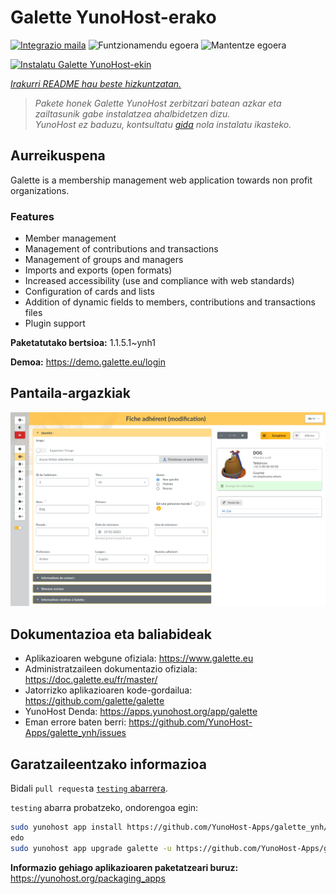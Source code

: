 <!--
Ohart ongi: README hau automatikoki sortu da <https://github.com/YunoHost/apps/tree/master/tools/readme_generator>ri esker
EZ editatu eskuz.
-->

# Galette YunoHost-erako

[![Integrazio maila](https://apps.yunohost.org/badge/integration/galette)](https://ci-apps.yunohost.org/ci/apps/galette/)
![Funtzionamendu egoera](https://apps.yunohost.org/badge/state/galette)
![Mantentze egoera](https://apps.yunohost.org/badge/maintained/galette)

[![Instalatu Galette YunoHost-ekin](https://install-app.yunohost.org/install-with-yunohost.svg)](https://install-app.yunohost.org/?app=galette)

*[Irakurri README hau beste hizkuntzatan.](./ALL_README.md)*

> *Pakete honek Galette YunoHost zerbitzari batean azkar eta zailtasunik gabe instalatzea ahalbidetzen dizu.*  
> *YunoHost ez baduzu, kontsultatu [gida](https://yunohost.org/install) nola instalatu ikasteko.*

## Aurreikuspena

Galette is a membership management web application towards non profit organizations.

### Features

- Member management
- Management of contributions and transactions
- Management of groups and managers
- Imports and exports (open formats)
- Increased accessibility (use and compliance with web standards)
- Configuration of cards and lists
- Addition of dynamic fields to members, contributions and transactions files
- Plugin support


**Paketatutako bertsioa:** 1.1.5.1~ynh1

**Demoa:** <https://demo.galette.eu/login>

## Pantaila-argazkiak

![Galette(r)en pantaila-argazkia](./doc/screenshots/edit_member.png)

## Dokumentazioa eta baliabideak

- Aplikazioaren webgune ofiziala: <https://www.galette.eu>
- Administratzaileen dokumentazio ofiziala: <https://doc.galette.eu/fr/master/>
- Jatorrizko aplikazioaren kode-gordailua: <https://github.com/galette/galette>
- YunoHost Denda: <https://apps.yunohost.org/app/galette>
- Eman errore baten berri: <https://github.com/YunoHost-Apps/galette_ynh/issues>

## Garatzaileentzako informazioa

Bidali `pull request`a [`testing` abarrera](https://github.com/YunoHost-Apps/galette_ynh/tree/testing).

`testing` abarra probatzeko, ondorengoa egin:

```bash
sudo yunohost app install https://github.com/YunoHost-Apps/galette_ynh/tree/testing --debug
edo
sudo yunohost app upgrade galette -u https://github.com/YunoHost-Apps/galette_ynh/tree/testing --debug
```

**Informazio gehiago aplikazioaren paketatzeari buruz:** <https://yunohost.org/packaging_apps>
